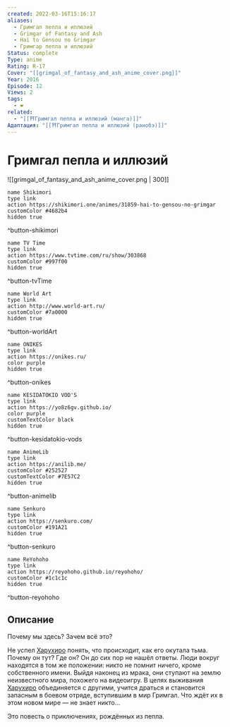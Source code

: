 ```yaml
---
created: 2022-03-16T15:16:17
aliases:
  - Гримгал пепла и иллюзий
  - Grimgar of Fantasy and Ash
  - Hai to Gensou no Grimgar
  - Гримгар пепла и иллюзий
Status: complete
Type: anime
Rating: R-17
Cover: "[[grimgal_of_fantasy_and_ash_anime_cover.png]]"
Year: 2016
Episode: 12
Views: 2
tags:
  - ❤
related:
  - "[[⛩️Гримгал пепла и иллюзий (манга)]]"
Адаптация: "[[⛩️Гримгал пепла и иллюзий (ранобэ)]]"
---
```


# Гримгал пепла и иллюзий

![[grimgal_of_fantasy_and_ash_anime_cover.png | 300]]


```button
name Shikimori
type link
action https://shikimori.one/animes/31859-hai-to-gensou-no-grimgar
customColor #4682b4
hidden true
```
^button-shikimori

```button
name TV Time
type link
action https://www.tvtime.com/ru/show/303868
customColor #997f00
hidden true
```
^button-tvTime

```button
name World Art
type link
action http://www.world-art.ru/
customColor #7a0000
hidden true
```
^button-worldArt

```button
name ONIKES
type link
action https://onikes.ru/
color purple
hidden true
```
^button-onikes

```button
name KESIDATOKIO VOD'S
type link
action https://yo8z6gv.github.io/
color purple
customTextColor black
hidden true
```
^button-kesidatokio-vods

```button
name AnimeLib
type link
action https://anilib.me/
customColor #252527
customTextColor #7E57C2
hidden true
```
^button-animelib

```button
name Senkuro
type link
action https://senkuro.com/
customColor #191A21
hidden true
```
^button-senkuro

```button
name ReYohoho
type link
action https://reyohoho.github.io/reyohoho/
customColor #1c1c1c
hidden true
```
^button-reyohoho


## Описание

Почему мы здесь? Зачем всё это?

Не успел [Харухиро](https://shikimori.one/characters/115779-haruhiro) понять, что происходит, как его окутала тьма. Почему он тут? Где он? Он до сих пор не нашёл ответы. Люди вокруг находятся в том же положении: никто не помнит ничего, кроме собственного имени. Выйдя наконец из мрака, они ступают на землю неизвестного мира, похожего на видеоигру. В целях выживания [Харухиро](https://shikimori.one/characters/115779-haruhiro) объединяется с другими, учится драться и становится запасным в боевом отряде, вступившим в мир Гримгал. Что ждёт их в этом новом мире — не знает никто...

Это повесть о приключениях, рождённых из пепла.
